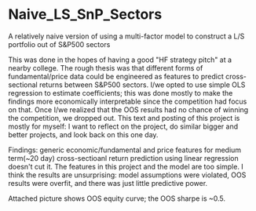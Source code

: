 # Naive_LS_SnP_Sectors
A relatively naive version of using a multi-factor model to construct a L/S portfolio out of S&amp;P500 sectors


This was done in the hopes of having a good "HF strategy pitch" at a nearby college. The rough thesis was that different forms of fundamental/price data could be engineered as features to predict cross-sectional returns between S&P500 sectors. I/we opted to use simple OLS regression to estimate coefficients; this was done mostly to make the findings more economically interpretable since the competition had focus on that. Once I/we realized that the OOS results had no chance of winning the competition, we dropped out. This text and posting of this project is mostly for myself: I want to reflect on the project, do similar bigger and better projects, and look back on this one day. 


Findings: generic economic/fundamental and price features for medium term(~20 day) cross-sectioanl return prediction using linear regression doesn't cut it. The features in this project and the model are too simple. I think the results are unsurprising: model assumptions were violated, OOS results were overfit, and there was just little predictive power. 

Attached picture shows OOS equity curve; the OOS sharpe is ~0.5. 



